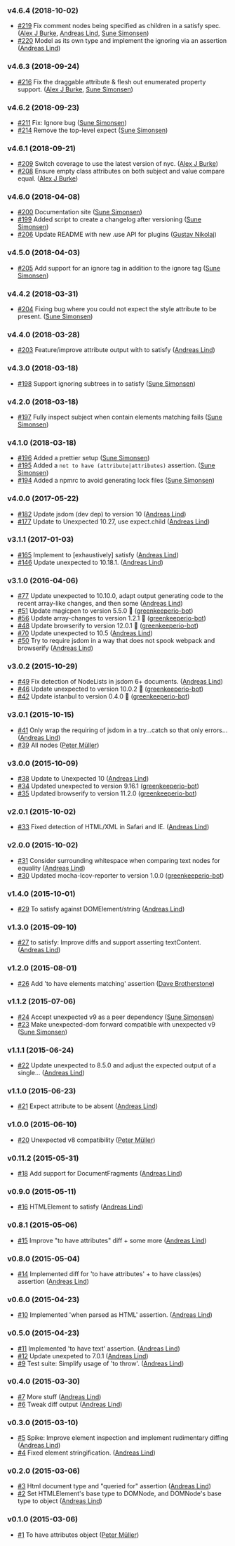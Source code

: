 ### v4.6.4 (2018-10-02)

- [#219](https://github.com/Munter/unexpected-dom/pull/219) Fix comment nodes being specified as children in a satisfy spec. ([Alex J Burke](mailto:alex@alexjeffburke.com), [Andreas Lind](mailto:andreaslindpetersen@gmail.com), [Sune Simonsen](mailto:sune@we-knowhow.dk))
- [#220](https://github.com/Munter/unexpected-dom/pull/220) Model <!--ignore--> as its own type and implement the ignoring via an assertion ([Andreas Lind](mailto:andreaslindpetersen@gmail.com))

### v4.6.3 (2018-09-24)

- [#216](https://github.com/Munter/unexpected-dom/pull/216) Fix the draggable attribute & flesh out enumerated property support. ([Alex J Burke](mailto:alex@alexjeffburke.com), [Sune Simonsen](mailto:sune@we-knowhow.dk))

### v4.6.2 (2018-09-23)

- [#211](https://github.com/Munter/unexpected-dom/pull/211) Fix: Ignore bug ([Sune Simonsen](mailto:sune@we-knowhow.dk))
- [#214](https://github.com/Munter/unexpected-dom/pull/214) Remove the top-level expect ([Sune Simonsen](mailto:sune@we-knowhow.dk))

### v4.6.1 (2018-09-21)

- [#209](https://github.com/Munter/unexpected-dom/pull/209) Switch coverage to use the latest version of nyc. ([Alex J Burke](mailto:alex@alexjeffburke.com))
- [#208](https://github.com/Munter/unexpected-dom/pull/208) Ensure empty class attributes on both subject and value compare equal. ([Alex J Burke](mailto:alex@alexjeffburke.com))

### v4.6.0 (2018-04-08)

- [#200](https://github.com/Munter/unexpected-dom/pull/200) Documentation site ([Sune Simonsen](mailto:sune@we-knowhow.dk))
- [#199](https://github.com/Munter/unexpected-dom/pull/199) Added script to create a changelog after versioning ([Sune Simonsen](mailto:sune@we-knowhow.dk))
- [#206](https://github.com/Munter/unexpected-dom/pull/206) Update README with new .use API for plugins ([Gustav Nikolaj](mailto:gustavnikolaj@gmail.com))

### v4.5.0 (2018-04-03)

- [#205](https://github.com/Munter/unexpected-dom/pull/205) Add support for an ignore tag in addition to the ignore tag ([Sune Simonsen](mailto:sune@we-knowhow.dk))

### v4.4.2 (2018-03-31)

- [#204](https://github.com/Munter/unexpected-dom/pull/204) Fixing bug where you could not expect the style attribute to be present. ([Sune Simonsen](mailto:sune@we-knowhow.dk))

### v4.4.0 (2018-03-28)

- [#203](https://github.com/Munter/unexpected-dom/pull/203) Feature/improve attribute output with to satisfy ([Andreas Lind](mailto:andreaslindpetersen@gmail.com))

### v4.3.0 (2018-03-18)

- [#198](https://github.com/Munter/unexpected-dom/pull/198) Support ignoring subtrees in to satisfy ([Sune Simonsen](mailto:sune@we-knowhow.dk))

### v4.2.0 (2018-03-18)

- [#197](https://github.com/Munter/unexpected-dom/pull/197) Fully inspect subject when contain elements matching fails ([Sune Simonsen](mailto:sune@we-knowhow.dk))

### v4.1.0 (2018-03-18)

- [#196](https://github.com/Munter/unexpected-dom/pull/196) Added a prettier setup ([Sune Simonsen](mailto:sune@we-knowhow.dk))
- [#195](https://github.com/Munter/unexpected-dom/pull/195) Added a `not to have (attribute|attributes)` assertion. ([Sune Simonsen](mailto:sune@we-knowhow.dk))
- [#194](https://github.com/Munter/unexpected-dom/pull/194) Added a npmrc to avoid generating lock files ([Sune Simonsen](mailto:sune@we-knowhow.dk))

### v4.0.0 (2017-05-22)

- [#182](https://github.com/Munter/unexpected-dom/pull/182) Update jsdom (dev dep) to version 10 ([Andreas Lind](mailto:andreas@one.com))
- [#177](https://github.com/Munter/unexpected-dom/pull/177) Update to Unexpected 10.27, use expect.child ([Andreas Lind](mailto:andreas@one.com))

### v3.1.1 (2017-01-03)

- [#165](https://github.com/Munter/unexpected-dom/pull/165) Implement <DOMTextNode> to [exhaustively] satisfy <regexp> ([Andreas Lind](mailto:andreas@one.com))
- [#146](https://github.com/Munter/unexpected-dom/pull/146) Update unexpected to 10.18.1. ([Andreas Lind](mailto:andreas@one.com))

### v3.1.0 (2016-04-06)

- [#77](https://github.com/Munter/unexpected-dom/pull/77) Update unexpected to 10.10.0, adapt output generating code to the recent array-like changes, and then some ([Andreas Lind](mailto:andreas@one.com))
- [#51](https://github.com/Munter/unexpected-dom/pull/51) Update magicpen to version 5.5.0 🚀 ([greenkeeperio-bot](mailto:support@greenkeeper.io))
- [#56](https://github.com/Munter/unexpected-dom/pull/56) Update array-changes to version 1.2.1 🚀 ([greenkeeperio-bot](mailto:support@greenkeeper.io))
- [#48](https://github.com/Munter/unexpected-dom/pull/48) Update browserify to version 12.0.1 🚀 ([greenkeeperio-bot](mailto:support@greenkeeper.io))
- [#70](https://github.com/Munter/unexpected-dom/pull/70) Update unexpected to 10.5 ([Andreas Lind](mailto:andreas@one.com))
- [#50](https://github.com/Munter/unexpected-dom/pull/50) Try to require jsdom in a way that does not spook webpack and browserify ([Andreas Lind](mailto:andreas@one.com))

### v3.0.2 (2015-10-29)

- [#49](https://github.com/Munter/unexpected-dom/pull/49) Fix detection of NodeLists in jsdom 6+ documents. ([Andreas Lind](mailto:andreas@one.com))
- [#46](https://github.com/Munter/unexpected-dom/pull/46) Update unexpected to version 10.0.2 🚀 ([greenkeeperio-bot](mailto:support@greenkeeper.io))
- [#42](https://github.com/Munter/unexpected-dom/pull/42) Update istanbul to version 0.4.0 🚀 ([greenkeeperio-bot](mailto:support@greenkeeper.io))

### v3.0.1 (2015-10-15)

- [#41](https://github.com/Munter/unexpected-dom/pull/41) Only wrap the requiring of jsdom in a try...catch so that only errors… ([Andreas Lind](mailto:andreas@one.com))
- [#39](https://github.com/Munter/unexpected-dom/pull/39) All nodes ([Peter Müller](mailto:munter@fumle.dk))

### v3.0.0 (2015-10-09)

- [#38](https://github.com/Munter/unexpected-dom/pull/38) Update to Unexpected 10 ([Andreas Lind](mailto:andreas@one.com))
- [#34](https://github.com/Munter/unexpected-dom/pull/34) Updated unexpected to version 9.16.1 ([greenkeeperio-bot](mailto:support@greenkeeper.io))
- [#35](https://github.com/Munter/unexpected-dom/pull/35) Updated browserify to version 11.2.0 ([greenkeeperio-bot](mailto:support@greenkeeper.io))

### v2.0.1 (2015-10-02)

- [#33](https://github.com/Munter/unexpected-dom/pull/33) Fixed detection of HTML/XML in Safari and IE. ([Andreas Lind](mailto:andreas@one.com))

### v2.0.0 (2015-10-02)

- [#31](https://github.com/Munter/unexpected-dom/pull/31) Consider surrounding whitespace when comparing text nodes for equality ([Andreas Lind](mailto:andreas@one.com))
- [#30](https://github.com/Munter/unexpected-dom/pull/30) Updated mocha-lcov-reporter to version 1.0.0 ([greenkeeperio-bot](mailto:support@greenkeeper.io))

### v1.4.0 (2015-10-01)

- [#29](https://github.com/Munter/unexpected-dom/pull/29) To satisfy against DOMElement/string ([Andreas Lind](mailto:andreas@one.com))

### v1.3.0 (2015-09-10)

- [#27](https://github.com/Munter/unexpected-dom/pull/27) to satisfy: Improve diffs and support asserting textContent. ([Andreas Lind](mailto:andreas@one.com))

### v1.2.0 (2015-08-01)

- [#26](https://github.com/Munter/unexpected-dom/pull/26) Add 'to have elements matching' assertion ([Dave Brotherstone](mailto:davegb@pobox.com))

### v1.1.2 (2015-07-06)

- [#24](https://github.com/Munter/unexpected-dom/pull/24) Accept unexpected v9 as a peer dependency ([Sune Simonsen](mailto:sune@we-knowhow.dk))
- [#23](https://github.com/Munter/unexpected-dom/pull/23) Make unexpected-dom forward compatible with unexpected v9 ([Sune Simonsen](mailto:sune@we-knowhow.dk))

### v1.1.1 (2015-06-24)

- [#22](https://github.com/Munter/unexpected-dom/pull/22) Update unexpected to 8.5.0 and adjust the expected output of a single… ([Andreas Lind](mailto:andreas@one.com))

### v1.1.0 (2015-06-23)

- [#21](https://github.com/Munter/unexpected-dom/pull/21) Expect attribute to be absent ([Andreas Lind](mailto:andreas@one.com))

### v1.0.0 (2015-06-10)

- [#20](https://github.com/Munter/unexpected-dom/pull/20) Unexpected v8 compatibility ([Peter Müller](mailto:munter@fumle.dk))

### v0.11.2 (2015-05-31)

- [#18](https://github.com/Munter/unexpected-dom/pull/18) Add support for DocumentFragments ([Andreas Lind](mailto:andreas@one.com))

### v0.9.0 (2015-05-11)

- [#16](https://github.com/Munter/unexpected-dom/pull/16) HTMLElement to satisfy ([Andreas Lind](mailto:andreas@one.com))

### v0.8.1 (2015-05-06)

- [#15](https://github.com/Munter/unexpected-dom/pull/15) Improve "to have attributes" diff + some more ([Andreas Lind](mailto:andreas@one.com))

### v0.8.0 (2015-05-04)

- [#14](https://github.com/Munter/unexpected-dom/pull/14) Implemented diff for 'to have attributes' + to have class(es) assertion ([Andreas Lind](mailto:andreas@one.com))

### v0.6.0 (2015-04-23)

- [#10](https://github.com/Munter/unexpected-dom/pull/10) Implemented 'when parsed as HTML' assertion. ([Andreas Lind](mailto:andreas@one.com))

### v0.5.0 (2015-04-23)

- [#11](https://github.com/Munter/unexpected-dom/pull/11) Implemented 'to have text' assertion. ([Andreas Lind](mailto:andreas@one.com))
- [#12](https://github.com/Munter/unexpected-dom/pull/12) Update unexpeted to 7.0.1 ([Andreas Lind](mailto:andreas@one.com))
- [#9](https://github.com/Munter/unexpected-dom/pull/9) Test suite: Simplify usage of 'to throw'. ([Andreas Lind](mailto:andreas@one.com))

### v0.4.0 (2015-03-30)

- [#7](https://github.com/Munter/unexpected-dom/pull/7) More stuff ([Andreas Lind](mailto:andreas@one.com))
- [#6](https://github.com/Munter/unexpected-dom/pull/6) Tweak diff output ([Andreas Lind](mailto:andreas@one.com))

### v0.3.0 (2015-03-10)

- [#5](https://github.com/Munter/unexpected-dom/pull/5) Spike: Improve element inspection and implement rudimentary diffing ([Andreas Lind](mailto:andreas@one.com))
- [#4](https://github.com/Munter/unexpected-dom/pull/4) Fixed element stringification. ([Andreas Lind](mailto:andreas@one.com))

### v0.2.0 (2015-03-06)

- [#3](https://github.com/Munter/unexpected-dom/pull/3) Html document type and "queried for" assertion ([Andreas Lind](mailto:andreas@one.com))
- [#2](https://github.com/Munter/unexpected-dom/pull/2) Set HTMLElement's base type to DOMNode, and DOMNode's base type to object ([Andreas Lind](mailto:andreas@one.com))

### v0.1.0 (2015-03-06)

- [#1](https://github.com/Munter/unexpected-dom/pull/1) To have attributes object ([Peter Müller](mailto:munter@fumle.dk))

